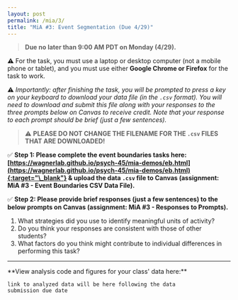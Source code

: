 ```yaml
---
layout: post
permalink: /mia/3/
title: "MiA #3: Event Segmentation (Due 4/29)"
---
```


> **Due no later than 9:00 AM PDT on Monday (4/29).**

⚠️ For the task, you must use a laptop or desktop computer (not a mobile phone or tablet), and you must use either **Google Chrome or Firefox** for the task to work.

⚠️ _Importantly: after finishing the task, you will be prompted to press a key on your keyboard to download your data file (in the `.csv` format). You will need to download and submit this file along with your responses to the three prompts below on Canvas to receive credit. Note that your response to each prompt should be brief (just a few sentences)._

> ⚠️ **PLEASE DO NOT CHANGE THE FILENAME FOR THE `.csv` FILES THAT ARE DOWNLOADED!**

✅ **Step 1: Please complete the event boundaries tasks here: <br />[https://wagnerlab.github.io/psych-45/mia-demos/eb.html](https://wagnerlab.github.io/psych-45/mia-demos/eb.html){:target="\_blank"} & upload the data `.csv` file to Canvas (assignment: MiA #3 - Event Boundaries CSV Data File).**

✅ **Step 2: Please provide brief responses (just a few sentences) to the below prompts on Canvas (assignment: MiA #3 - Responses to Prompts).**

1. What strategies did you use to identify meaningful units of activity?
2. Do you think your responses are consistent with those of other students?
3. What factors do you think might contribute to individual differences in performing this task?

<hr />**View analysis code and figures for your class' data here:** 

<code>link to analyzed data will be here following the data submission due date</code>